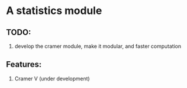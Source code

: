 # A statistics module

## TODO:
1. develop the cramer module, make it modular, and faster computation

## Features:
1. Cramer V (under development)
